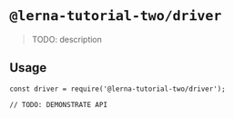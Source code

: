 # `@lerna-tutorial-two/driver`

> TODO: description

## Usage

```
const driver = require('@lerna-tutorial-two/driver');

// TODO: DEMONSTRATE API
```
